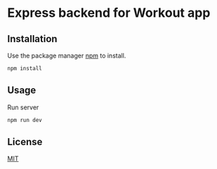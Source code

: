 # Express backend for Workout app

## Installation

Use the package manager [npm](https://www.npmjs.com/) to install.

```bash
npm install
```

## Usage
Run server
```bash
npm run dev
```
## License

[MIT](https://choosealicense.com/licenses/mit/)

